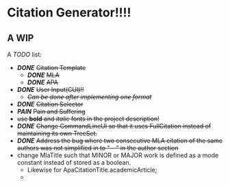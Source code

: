 # Citation Generator!!!!

## A WIP

A *TODO* list:

- ***DONE*** ~~Citation Template~~
    - ***DONE*** ~~MLA~~
    - ***DONE*** ~~APA~~
- ***DONE*** ~~User Input(CUI)!!~~
    - ~~*Can be done after implementing one format*~~
- ***DONE*** ~~Citation Selector~~
- ***PAIN*** ~~Pain and Suffering~~
- ~~use **bold** and *italic* fonts in the project description!~~
- ***DONE*** ~~Change CommandLineUI so that it uses FullCitation instead of maintaining its own TreeSet.~~
- ***DONE*** ~~Address the bug where two consecutive MLA citation of the same authors was not simplified in to "—"
  in the author section~~
- change MlaTitle such that MINOR or MAJOR work is defined as a mode constant instead of stored as a boolean.
  - Likewise for ApaCitationTitle.academicArticle;
  - 
